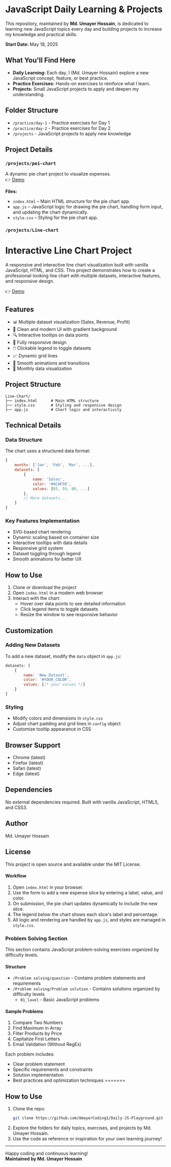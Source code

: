 # JavaScript Daily Learning & Projects

This repository, maintained by **Md. Umayer Hossain**, is dedicated to learning new JavaScript topics every day and building projects to increase my knowledge and practical skills.

**Start Date:** May 18, 2025


## What You'll Find Here

- **Daily Learning:** Each day, I (Md. Umayer Hossain) explore a new JavaScript concept, feature, or best practice.
- **Practice Exercises:** Hands-on exercises to reinforce what I learn.
- **Projects:** Small JavaScript projects to apply and deepen my understanding.

## Folder Structure

- `/practice/day-1` - Practice exercises for Day 1
- `/practice/day-2` - Practice exercises for Day 2
- `/projects` - JavaScript projects to apply new knowledge

## Project Details

### `/projects/pei-chart` 

A dynamic pie chart project to visualize expenses.  
👉 [Demo](https://stellar-boba-a7c78b.netlify.app/)

**Files:**
- `index.html` – Main HTML structure for the pie chart app.
- `app.js` – JavaScript logic for drawing the pie chart, handling form input, and updating the chart dynamically.
- `style.css` – Styling for the pie chart app.


### `/projects/Line-chart` 

# Interactive Line Chart Project

A responsive and interactive line chart visualization built with vanilla JavaScript, HTML, and CSS. This project demonstrates how to create a professional-looking line chart with multiple datasets, interactive features, and responsive design.

👉 [Demo]()
## Features

- 📊 Multiple dataset visualization (Sales, Revenue, Profit)
- 🎨 Clean and modern UI with gradient background
- 🔍 Interactive tooltips on data points
- 📱 Fully responsive design
- 🖱️ Clickable legend to toggle datasets
- 📈 Dynamic grid lines
- 🎯 Smooth animations and transitions
- 📅 Monthly data visualization

## Project Structure

```
Line-Chart/
├── index.html      # Main HTML structure
├── style.css       # Styling and responsive design
├── app.js          # Chart logic and interactivity
```

## Technical Details

### Data Structure
The chart uses a structured data format:
```javascript
{
    months: ['Jan', 'Feb', 'Mar', ...],
    datasets: [
        {
            name: 'Sales',
            color: '#4CAF50',
            values: [65, 59, 80, ...]
        },
        // More datasets...
    ]
}
```

### Key Features Implementation
- SVG-based chart rendering
- Dynamic scaling based on container size
- Interactive tooltips with data details
- Responsive grid system
- Dataset toggling through legend
- Smooth animations for better UX

## How to Use

1. Clone or download the project
2. Open `index.html` in a modern web browser
3. Interact with the chart:
   - Hover over data points to see detailed information
   - Click legend items to toggle datasets
   - Resize the window to see responsive behavior

## Customization

### Adding New Datasets
To add a new dataset, modify the `data` object in `app.js`:
```javascript
datasets: [
    {
        name: 'New Dataset',
        color: '#YOUR_COLOR',
        values: [/* your values */]
    }
]
```

### Styling
- Modify colors and dimensions in `style.css`
- Adjust chart padding and grid lines in `config` object
- Customize tooltip appearance in CSS

## Browser Support

- Chrome (latest)
- Firefox (latest)
- Safari (latest)
- Edge (latest)

## Dependencies

No external dependencies required. Built with vanilla JavaScript, HTML5, and CSS3.

## Author

Md. Umayer Hossain

## License

This project is open source and available under the MIT License. 

#### Workflow

1. Open `index.html` in your browser.
2. Use the form to add a new expense slice by entering a label, value, and color.
3. On submission, the pie chart updates dynamically to include the new slice.
4. The legend below the chart shows each slice's label and percentage.
5. All logic and rendering are handled by `app.js`, and styles are managed in `style.css`.

### Problem Solving Section

This section contains JavaScript problem-solving exercises organized by difficulty levels.

#### Structure
- `/Problem solving/question` - Contains problem statements and requirements
- `/Problem solving/Problem solution` - Contains solutions organized by difficulty levels
  - `01_lavel` - Basic JavaScript problems
  

#### Sample Problems
1. Compare Two Numbers
2. Find Maximum in Array
3. Filter Products by Price
4. Capitalize First Letters
5. Email Validation (Without RegEx)

Each problem includes:
- Clear problem statement
- Specific requirements and constraints
- Solution implementation
- Best practices and optimization techniques
=======


## How to Use

1. Clone the repo:
   ```bash
   git clone https://github.com/UmayerCoding1/Daily-JS-Playground.git
   ```
2. Explore the folders for daily topics, exercises, and projects by Md. Umayer Hossain.
3. Use the code as reference or inspiration for your own learning journey!

---

Happy coding and continuous learning!  
**Maintained by Md. Umayer Hossain**
